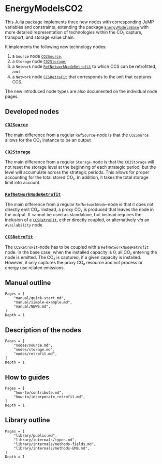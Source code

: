 # EnergyModelsCO2

This Julia package implements three new nodes with corresponding JuMP variables and constraints, extending the package [`EnergyModelsBase`](https://energymodelsx.github.io/EnergyModelsBase.jl/) with more detailed representation of technologies within the CO₂ capture, transport, and storage value chain.

It implements the following new technology nodes:

1. a `Source` node [`CO2Source`](@ref),
2. a `Storage` node [`CO2Storage`](@ref),
3. a `Network` node [`RefNetworkNodeRetrofit`](@ref) to which CCS can be retrofitted, and
4. a `Network` node [`CCSRetroFit`](@ref) that corresponds to the unit that captures CCS.

The new introduced node types are also documented on the individual node pages.

## Developed nodes

### [`CO2Source`](@ref)

The main difference from a regular `RefSource`-node is that the `CO2Source` allows for the CO₂ instance to be an output

### [`CO2Storage`](@ref)

The main difference from a regular `Storage`-node is that the `CO2Storage` will not reset the storage level at the beginning of each strategic period, but the level will accumulate across the strategic periods.
This allows for proper accounting for the total stored CO₂.
In addition, it takes the total storage limit into account.

### [`RefNetworkNodeRetrofit`](@ref)

The main difference from a regular `RefNetworkNode`-node is that it does not directly emit CO₂.
Instead, a proxy CO₂ is produced that leaves the node in the output.
It cannot be used as standalone, but instead requires the inclusion of a [`CCSRetroFit`](@ref), either directly coupled, or alternatively _via_ an `Availability` node.

### [`CCSRetroFit`](@ref)

The `CCSRetroFit`-node has to be coupled with a `RefNetworkNodeRetrofit` node.
In the base case, when the installed capacity is 0, all CO₂ entering the node is emitted.
The CO₂ is captured, if a given capacity is installed.
However, it only captures the proxy CO₂ resource and not process or energy use related emissions.

## Manual outline

```@contents
Pages = [
    "manual/quick-start.md",
    "manual/simple-example.md",
    "manual/NEWS.md",
]
Depth = 1
```

## Description of the nodes

```@contents
Pages = [
    "nodes/source.md",
    "nodes/storage.md",
    "nodes/retrofit.md",
]
Depth = 1
```

## How to guides

```@contents
Pages = [
    "how-to/contribute.md",
    "how-to/incorporate_retrofit.md",
]
Depth = 1
```

## Library outline

```@contents
Pages = [
    "library/public.md",
    "library/internals/types.md",
    "library/internals/methods-fields.md",
    "library/internals/methods-EMB.md",
]
Depth = 1
```
